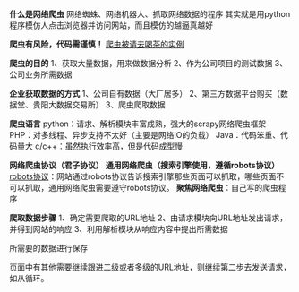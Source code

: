 **什么是网络爬虫**
网络蜘蛛、网络机器人、抓取网络数据的程序
其实就是用python程序模仿人点击浏览器并访问网站，而且模仿的越逼真越好


**爬虫有风险，代码需谨慎！**
[爬虫被请去喝茶的实例](https://www.cnblogs.com/ityouknow/p/11684770.html)

**爬虫的目的**
1、获取大量数据，用来做数据分析
2、作为公司项目的测试数据
3、公司业务所需数据

**企业获取数据的方式**
1、公司自有数据（大厂居多）
2、第三方数据平台购买（数据堂、贵阳大数据交易所）
3、爬虫爬取数据 

**爬虫语言**
python：请求、解析模块丰富成熟，强大的scrapy网络爬虫框架
PHP：对多线程、异步支持不太好（主要是网络IO的负载）
Java：代码笨重、代码量大
c/c++：虽然执行效率高，但是代码成型慢

**网络爬虫协议（君子协议）**
**通用网络爬虫（搜索引擎使用，遵循robots协议）**
[robots协议](https://www.baidu.com/robots.txt)：网站通过robots协议告诉搜索引擎那些页面可以抓取，哪些页面不可以抓取，通用网络爬虫需要遵守robots协议。
**聚焦网络爬虫**：自己写的爬虫程序

**爬取数据步骤**
1、确定需要爬取的URL地址
2、由请求模块向URL地址发出请求，并得到网站的响应
3、利用解析模块从响应内容中提出所需数据

 所需要的数据进行保存
 
  页面中有其他需要继续跟进二级或者多级的URL地址，则继续第二步去发送请求，如从循环。
  